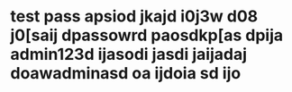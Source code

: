 # test pass apsiod jkajd i0j3w d08 j0[saij dpassowrd paosdkp[as dpija admin123d ijasodi jasdi jaijadaj doawadminasd oa ijdoia sd ijo
